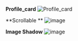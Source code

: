 
**Profile_card**
![Profile_card](https://github.com/user-attachments/assets/35cc645d-6334-40c9-812b-bd38181e491c)

**Scrollable **
![image](https://github.com/user-attachments/assets/a0139413-57a5-4799-a2e8-4387ffc67ecf)

**Image Shadow**
![image](https://github.com/user-attachments/assets/04b0ced6-fddb-4e07-8271-be46ffeff2ec)



